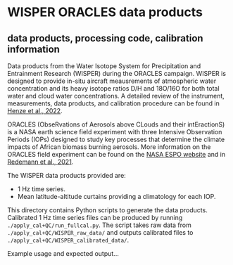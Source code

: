 # WISPER ORACLES data products 
## data products, processing code, calibration information

Data products from the Water Isotope System for Precipitation and Entrainment Research 
(WISPER) during the ORACLES campaign. WISPER is designed to provide in-situ aircraft 
meausrements of atmospheric water concentration and its heavy isotope ratios D/H and 
18O/16O for both total water and cloud water concentrations. A detailed review of the 
instrument, measurements, data products, and calibration procedure can be found in 
[Henze et al., 2022](https://doi.org/10.5194/essd-14-1811-2022).

ORACLES (ObseRvations of Aerosols above CLouds and their intEractionS) is a NASA earth 
science field experiment with three Intensive Observation Periods (IOPs) designed to study 
key processes that determine the climate impacts of African biomass burning aerosols. 
More information on the ORACLES field experiment can be found on the 
[NASA ESPO website](https://espo.nasa.gov/oracles/content/ORACLES) and in 
[Redemann et al., 2021](https://doi.org/10.5194/acp-21-1507-2021).

The WISPER data products provided are:
* 1 Hz time series.
* Mean latitude-altitude curtains providing a climatology for each IOP.  

This directory contains Python scripts to generate the data products. Calibrated 
1 Hz time series files can be produced by running ```./apply_cal+QC/run_fullcal.py```. The 
script takes raw data from ```./apply_cal+QC/WISPER_raw_data/``` and outputs calibrated 
files to ```./apply_cal+QC/WISPER_calibrated_data/```.

Example usage and expected output... 
